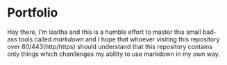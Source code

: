 # Portfolio
Hay there, I'm lasitha and this is a humble effort to master this small bad-ass tools called _markdown_ and I hope that whoever visiting this repository over 80/443(http/https) should understand that this repository contains only things which chanllenges my ability to use markdown in my own way.

